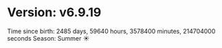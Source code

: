 # Version: v6.9.19
Time since birth: 2485 days, 59640 hours, 3578400 minutes, 214704000 seconds
Season: Summer ☀️
